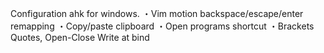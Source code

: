 Configuration ahk for windows.
・Vim motion backspace/escape/enter remapping
・Copy/paste clipboard
・Open programs shortcut
・Brackets Quotes, Open-Close Write at bind
